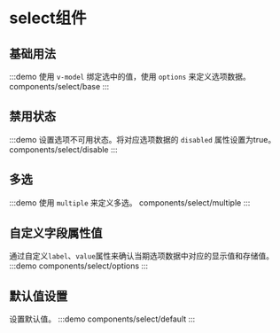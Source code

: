 # select组件
## 基础用法
:::demo 使用 `v-model` 绑定选中的值，使用 `options` 来定义选项数据。
components/select/base
:::

## 禁用状态
:::demo 设置选项不可用状态。将对应选项数据的 `disabled` 属性设置为true。
components/select/disable
:::

## 多选
:::demo 使用 `multiple` 来定义多选。
components/select/multiple
:::

## 自定义字段属性值
通过自定义`label`、`value`属性来确认当期选项数据中对应的显示值和存储值。
:::demo 
components/select/options
:::

## 默认值设置
设置默认值。
:::demo 
components/select/default
:::